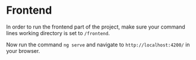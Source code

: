 # Frontend

In order to run the frontend part of the project, make sure your command lines working directory is set to `/frontend`.

Now run the command `ng serve` and navigate to `http://localhost:4200/` in your browser.
